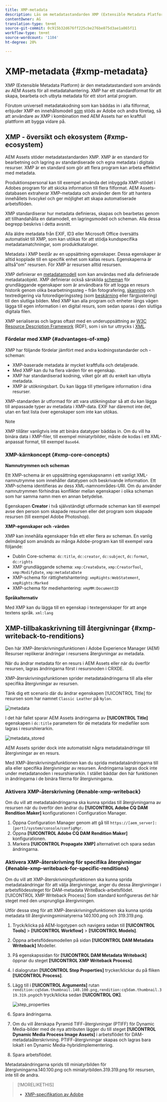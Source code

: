 ```yaml
---
title: XMP-metadata
description: Läs om metadatastandarden XMP (Extensible Metadata Platform) för metadatahantering. Det används av AEM som ett standardiserat format för att skapa, bearbeta och utbyta metadata.
contentOwner: AG
translation-type: tm+mt
source-git-commit: 0c915b32d676ff225cbe276be075d3ae1a865f11
workflow-type: tm+mt
source-wordcount: '1104'
ht-degree: 20%

---
```



# XMP-metadata {#xmp-metadata}

XMP (Extensible Metadata Platform) är den metadatastandard som används av AEM Assets för all metadatahantering. XMP har ett standardformat för att skapa, bearbeta och utbyta metadata för ett stort antal program.

Förutom universell metadatakodning som kan bäddas in i alla filformat, erbjuder XMP en innehållsmodell [som](#xmp-core-concepts) stöds av Adobe [](#advantages-of-xmp) och andra företag, så att användare av XMP i kombination med AEM Assets har en kraftfull plattform att bygga vidare på.

## XMP - översikt och ekosystem {#xmp-ecosystem}

AEM Assets stöder metadatastandarden XMP. XMP är en standard för bearbetning och lagring av standardiserade och egna metadata i digitala resurser. XMP är en standard som gör att flera program kan arbeta effektivt med metadata.

Produktionspersonal kan till exempel använda det inbyggda XMP-stödet i Adobes program för att skicka information till flera filformat. AEM Assets-databasen extraherar XMP-metadata och använder dem för att hantera innehållets livscykel och ger möjlighet att skapa automatiserade arbetsflöden.

XMP standardiserar hur metadata definieras, skapas och bearbetas genom att tillhandahålla en datamodell, en lagringsmodell och scheman. Alla dessa begrepp beskrivs i detta avsnitt.

Alla äldre metadata från EXIF, ID3 eller Microsoft Office översätts automatiskt till XMP, som kan utökas för att stödja kundspecifika metadatamatchningar, som produktkataloger.

Metadata i XMP består av en uppsättning egenskaper. Dessa egenskaper är alltid kopplade till en specifik enhet som kallas resurs. Egenskaperna är alltså&quot;om&quot; resursen. För XMP är resursen alltid resursen.

XMP definierar en [metadatamodell](https://sv.wikipedia.org/wiki/Metadata) som kan användas med alla definierade metadataobjekt. XMP definierar också särskilda [scheman](https://en.wikipedia.org/wiki/XML_schema) för grundläggande egenskaper som är användbara för att logga en resurs historik genom olika bearbetningssteg – från fotografering, [skanning](https://sv.wikipedia.org/wiki/Bildl%C3%A4sare) och textredigering via fotoredigeringssteg (som [beskärning](https://sv.wikipedia.org/wiki/Bildbesk%C3%A4rning) eller färgjustering) till den slutliga bilden. Med XMP kan alla program och enheter längs vägen lägga till egen information i en digital resurs, som sedan sparas i den slutliga digitala filen.

XMP serialiseras och lagras oftast med en underuppsättning av [W3C](https://sv.wikipedia.org/wiki/World_Wide_Web_Consortium) [Resource Description Framework](https://sv.wikipedia.org/wiki/Resource_Description_Framework) (RDF), som i sin tur uttrycks i [XML](https://sv.wikipedia.org/wiki/XML).

### Fördelar med XMP {#advantages-of-xmp}

XMP har följande fördelar jämfört med andra kodningsstandarder och -scheman:

* XMP-baserade metadata är mycket kraftfulla och detaljerade.
* Med XMP kan du ha flera värden för en egenskap.
* XMP har standardiserad kodning, vilket gör att du enkelt kan utbyta metadata.
* XMP är utökningsbart. Du kan lägga till ytterligare information i dina resurser.

XMP-standarden är utformad för att vara utökningsbar så att du kan lägga till anpassade typer av metadata i XMP-data. EXIF har däremot inte det, utan en fast lista över egenskaper som inte kan utökas.

>[!NOTE]
>
>XMP tillåter vanligtvis inte att binära datatyper bäddas in. Om du vill ha binära data i XMP-filer, till exempel miniatyrbilder, måste de kodas i ett XML-anpassat format, till exempel `Base64`.

### XMP-kärnkoncept {#xmp-core-concepts}

**Namnutrymmen och scheman**

Ett XMP-schema är en uppsättning egenskapsnamn i ett vanligt XML-namnutrymme som innehåller datatypen och beskrivande information. Ett XMP-schema identifieras av dess XML-namnområdes-URI. Om du använder namnutrymmen förhindras konflikter mellan egenskaper i olika scheman som har samma namn men en annan betydelse.

Egenskapen **Creator** i två självständigt utformade scheman kan till exempel avse den person som skapade resursen eller det program som skapade resursen (till exempel Adobe Photoshop).

**XMP-egenskaper och -värden**

XMP kan innehålla egenskaper från ett eller flera av scheman. En vanlig delmängd som används av många Adobe-program kan till exempel vara följande:

* Dublin Core-schema: `dc:title`, `dc:creator`, `dc:subject`, `dc:format`, `dc:rights`
* XMP grundläggande schema: `xmp:CreateDate`, `xmp:CreatorTool`, `xmp:ModifyDate`, `xmp:metadataDate`
* XMP-schema för rättighetshantering: `xmpRights:WebStatement`, `xmpRights:Marked`
* XMP-schema för mediehantering: `xmpMM:DocumentID`

**Språkalternativ**

Med XMP kan du lägga till en egenskap i textegenskaper för att ange textens språk. `xml:lang`

## XMP-tillbakaskrivning till återgivningar {#xmp-writeback-to-renditions}

Den här XMP-återskrivningsfunktionen i Adobe Experience Manager (AEM) Resurser replikerar ändringar i resursens återgivningar av metadata.

När du ändrar metadata för en resurs i AEM Assets eller när du överför resursen, lagras ändringarna först i resursnoden i CRXDE.

XMP-återskrivningsfunktionen sprider metadataändringarna till alla eller specifika återgivningar av resursen.

Tänk dig ett scenario där du ändrar egenskapen [!UICONTROL Title] för resursen som har namnet `Classic Leather` på `Nylon`.

![metadata](assets/metadata.png)

I det här fallet sparar AEM Assets ändringarna av **[!UICONTROL Title]** egenskapen i `dc:title` parametern för de metadata för mediefiler som lagras i resurshierarkin.

![metadata_stored](assets/metadata_stored.png)

AEM Assets sprider dock inte automatiskt några metadataändringar till återgivningar av en resurs.

Med XMP-återskrivningsfunktionen kan du sprida metadataändringarna till alla eller specifika återgivningar av resursen. Ändringarna lagras dock inte under metadatanoden i resurshierarkin. I stället bäddar den här funktionen in ändringarna i de binära filerna för återgivningarna.

### Aktivera XMP-återskrivning {#enable-xmp-writeback}

<!-- asgupta, Engg: Need attention here to update the configuration manager changes.
-->

Om du vill att metadataändringarna ska kunna spridas till återgivningarna av resursen när du överför den ändrar du **[!UICONTROL Adobe CQ DAM Rendition Maker]** konfigurationen i Configuration Manager.

1. Öppna Configuration Manager genom att gå till `https://[aem_server]:[port]/system/console/configMgr`.
1. Öppna **[!UICONTROL Adobe CQ DAM Rendition Maker]** konfigurationen.
1. Markera **[!UICONTROL Propagate XMP]** alternativet och spara sedan ändringarna.

### Aktivera XMP-återskrivning för specifika återgivningar {#enable-xmp-writeback-for-specific-renditions}

Om du vill att XMP-återskrivningsfunktionen ska kunna sprida metadataändringar för att välja återgivningar, anger du dessa återgivningar i arbetsflödessteget för DAM-metadata WriteBack-arbetsflödet. [!UICONTROL XMP Writeback Process] Som standard konfigureras det här steget med den ursprungliga återgivningen.

Utför dessa steg för att XMP-återskrivningsfunktionen ska kunna sprida metadata till återgivningsminiatyrerna 140.100.png och 319.319.png.

1. Tryck/klicka på AEM-logotypen och navigera sedan till **[!UICONTROL Tools]** > **[!UICONTROL Workflow]** > **[!UICONTROL Models]**.
1. Öppna arbetsflödesmodellen på sidan **[!UICONTROL DAM Metadata Writeback]** Modeller.
1. På egenskapssidan för **[!UICONTROL DAM Metadata Writeback]** öppnar du steget **[!UICONTROL XMP Writeback Process]**.
1. I dialogrutan **[!UICONTROL Step Properties]** trycker/klickar du på fliken **[!UICONTROL Process]**.
1. Lägg till i **[!UICONTROL Arguments]** rutan `rendition:cq5dam.thumbnail.140.100.png,rendition:cq5dam.thumbnail.319.319.png`och tryck/klicka sedan **[!UICONTROL OK]**.

   ![step_properties](assets/step_properties.png)

1. Spara ändringarna.
1. Om du vill återskapa Pyramid TIFF-återgivningar (PTIFF) för Dynamic Media-bilder med de nya attributen lägger du till steget **[!UICONTROL Dynamic Media Process Image Assets]** i arbetsflödet för DAM-metadataåterskrivning. PTIFF-återgivningar skapas och lagras bara lokalt i en Dynamic Media-hybridimplementering.

1. Spara arbetsflödet.

Metadataändringarna sprids till miniatyrbilden för återgivningarna.140.100.png och miniatyrbilden.319.319.png för resursen, inte till de andra.

>[!MORELIKETHIS]
>
>* [XMP-specifikation av Adobe](https://www.adobe.com/devnet/xmp.html)


